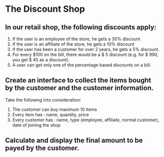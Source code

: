 # The Discount Shop

## In our retail shop, the following discounts apply:
1. If the user is an employee of the store, he gets a 30% discount
2. If the user is an affiliate of the store, he gets a 10% discount
3. If the user has been a customer for over 2 years, he gets a 5% discount.
4. For every $100 on the bill, there would be a $ 5 discount (e.g. for $ 990, you get $ 45 as a discount).
5. A user can get only one of the percentage based discounts on a bill.


## Create an interface to collect the items bought by the customer and the customer information.
Take the following into consideration:
1. The customer can buy maximum 10 items 
2. Every item has : name, quantity, price
3. Every customer has : name, type {employee, affiliate, normal customer), date of joining the shop

## Calculate and display the final amount to be payed by the customer.

